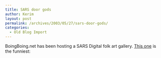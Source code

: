 ```yaml
---
title: SARS door gods
author: Kerim
layout: post
permalink: /archives/2003/05/27/sars-door-gods/
categories:
  - Old Blog Import
---
```

BoingBoing.net has been hosting a SARS Digital folk art gallery. <a href="http://boingboing.net/2003_05_01_archive.html#200344814" onclick="_gaq.push(['_trackEvent', 'outbound-article', 'http://boingboing.net/2003_05_01_archive.html#200344814', 'This one']);" >This one</a> is the funniest:



